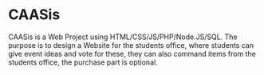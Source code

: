 # CAASis
CAASis is a Web Project using HTML/CSS/JS/PHP/Node.JS/SQL. The purpose is to design a Website for the students office, where students can give event ideas and vote for these, they can also command items from the students office, the purchase part is optional.
